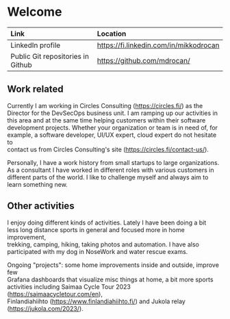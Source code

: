 # Welcome

Link | Location
:---- | :----
LinkedIn profile | <https://fi.linkedin.com/in/mikkodrocan>
Public Git repositories in Github | <https://github.com/mdrocan/>

## Work related

Currently I am working in Circles Consulting (<https://circles.fi/>) as the \
Director for the DevSecOps business unit. I am ramping up our activities in \
this area and at the same time helping customers within their software \
development projects. Whether your organization or team is in need of, for \
example, a software developer, UI/UX expert, cloud expert do not hesitate to \
contact us from Circles Consulting's site (<https://circles.fi/contact-us/>).

Personally, I have a work history from small startups to large organizations. \
As a consultant I have worked in different roles with various customers in \
different parts of the world. I like to challenge myself and always aim to \
learn something new.

## Other activities

I enjoy doing different kinds of activities. Lately I have been doing a bit \
less long distance sports in general and focused more in home improvement, \
trekking, camping, hiking, taking photos and automation. I have also \
participated with my dog in NoseWork and water rescue exams.

Ongoing "projects": some home improvements inside and outside, improve few \
Grafana dashboards that visualize misc things at home, a bit more sports \
activities including Saimaa Cycle Tour 2023 (<https://saimaacycletour.com/en>),\
 Finlandiahiihto (<https://www.finlandiahiihto.fi/>) and Jukola relay\
 (<https://jukola.com/2023/>).
